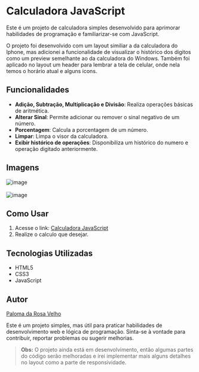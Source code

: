 # Calculadora JavaScript

Este é um projeto de calculadora simples desenvolvido para aprimorar habilidades de programação e familiarizar-se com JavaScript.

O projeto foi desenvolvido com um layout similiar a da calculadora do Iphone, mas adicionei a funcionalidade de visualizar o histórico dos digitos como um preview semelhante ao da calculadora do Windows. Também foi aplicado no layout um header para lembrar a tela de celular, onde nela temos o horário atual e alguns icons.

## Funcionalidades

- **Adição, Subtração, Multiplicação e Divisão**: Realiza operações básicas de aritmética.
- **Alterar Sinal**: Permite adicionar ou remover o sinal negativo de um número.
- **Porcentagem**: Calcula a porcentagem de um número.
- **Limpar**: Limpa o visor da calculadora.
- **Exibir histórico de operações**: Disponibiliza um histórico do numero e operação digitado anteriormente.

## Imagens

![image](https://github.com/PalomaRosa/calculadora-js/assets/86445450/63abea7e-3284-46b0-b800-ecb31d97ea9b) <br> <br>
![image](https://github.com/PalomaRosa/calculadora-js/assets/86445450/c4c0748a-0494-45c7-acfb-14bcfbd40e90)


## Como Usar

1. Acesse o link: [Calculadora JavaScript](https://palomarosa.github.io/calculadora-js/)
2. Realize o calculo que desejar.

## Tecnologias Utilizadas

- HTML5
- CSS3
- JavaScript

## Autor

[Paloma da Rosa Velho](https://github.com/PalomaRosa)

Este é um projeto simples, mas útil para praticar habilidades de desenvolvimento web e lógica de programação. Sinta-se à vontade para contribuir, reportar problemas ou sugerir melhorias.

> **Obs:** O projeto ainda está em desenvolvimento, então algumas partes do código serão melhoradas e irei implementar mais alguns detalhes no layout como a parte de responsividade.

